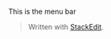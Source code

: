 
This is the menu bar


> Written with [StackEdit](https://stackedit.io/).
<!--stackedit_data:
eyJoaXN0b3J5IjpbMTAxNDUxMTE2NV19
-->